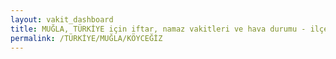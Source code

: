 ```yaml
---
layout: vakit_dashboard
title: MUĞLA, TÜRKİYE için iftar, namaz vakitleri ve hava durumu - ilçe/eyalet seç
permalink: /TÜRKİYE/MUĞLA/KÖYCEĞİZ
---
```


<script type="text/javascript">
  var GLOBAL_COUNTRY = 'TÜRKİYE';
  var GLOBAL_CITY = 'MUĞLA';
  var GLOBAL_STATE = 'KÖYCEĞİZ';
  var lat = 72;
  var lon = 21;
</script>
